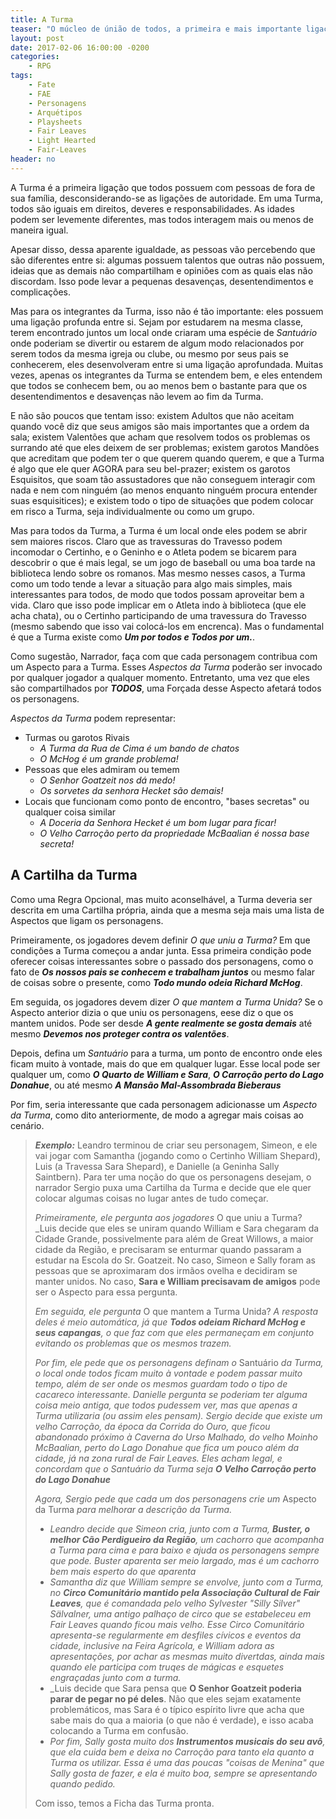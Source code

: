 ```yaml
---
title: A Turma
teaser: "O múcleo de únião de todos, a primeira e mais importante ligação entre todos"
layout: post
date: 2017-02-06 16:00:00 -0200
categories: 
    - RPG
tags:
    - Fate
    - FAE
    - Personagens
    - Arquétipos
    - Playsheets
    - Fair Leaves
    - Light Hearted
    - Fair-Leaves
header: no
---
```


A Turma é a primeira ligação que todos possuem com pessoas de fora de sua família, desconsiderando-se as ligações de autoridade. Em uma Turma, todos são iguais em direitos, deveres e responsabilidades. As idades podem ser levemente diferentes, mas todos interagem mais ou menos de maneira igual.

Apesar disso, dessa aparente igualdade, as pessoas vão percebendo que são diferentes entre si: algumas possuem talentos que outras não possuem, ideias que as demais não compartilham e opiniões  com as quais elas não discordam. Isso pode levar a pequenas desavenças, desentendimentos e complicações. 

Mas para os integrantes da Turma, isso não é tão importante: eles possuem uma ligação profunda entre si. Sejam por estudarem na mesma classe, terem encontrado juntos um local onde criaram uma espécie de _Santuário_ onde poderiam se divertir ou estarem de algum modo relacionados por serem todos da mesma igreja ou clube, ou mesmo por seus pais se conhecerem, eles desenvolveram entre si uma ligação aprofundada. Muitas vezes, apenas os integrantes da Turma se entendem bem, e eles entendem que todos se conhecem bem, ou ao menos bem o bastante para que os desentendimentos e desavenças não levem ao fim da Turma.

E não são poucos que tentam isso: existem Adultos que não aceitam quando você diz que seus amigos são mais importantes que a ordem da sala; existem Valentões que acham que resolvem todos os problemas os surrando até que eles deixem de ser problemas; existem garotos Mandões que acreditam que podem ter o que querem quando querem, e que a Turma é algo que ele quer AGORA para seu bel-prazer; existem os garotos Esquisitos, que soam tão assustadores que não conseguem interagir com nada e nem com ninguém (ao menos enquanto ninguém procura entender suas esquisitices); e existem todo o tipo de situações que podem colocar em risco a Turma, seja individualmente ou como um grupo.

Mas para todos da Turma, a Turma é um local onde eles podem se abrir sem maiores riscos. Claro que as travessuras do Travesso podem incomodar o Certinho, e o Geninho e o Atleta podem se bicarem para descobrir o que é mais legal, se um jogo de baseball ou uma boa tarde na biblioteca lendo sobre os romanos. Mas mesmo nesses casos, a Turma como um todo tende a levar a situação para algo mais simples, mais interessantes para todos, de modo que todos possam aproveitar bem a vida. Claro que isso pode implicar em o Atleta indo à biblioteca (que ele acha chata), ou o Certinho participando de uma travessura do Travesso (mesmo sabendo que isso vai colocá-los em encrenca). Mas o fundamental é que a Turma existe como ___Um por todos e Todos por um.___.

Como sugestão, Narrador, faça com que cada personagem contribua com um Aspecto para a Turma. Esses _Aspectos da Turma_ poderão ser invocado por qualquer jogador a qualquer momento. Entretanto, uma vez que eles são compartilhados por ___TODOS___, uma Forçada desse Aspecto afetará todos os personagens. 

_Aspectos da Turma_ podem representar:

+ Turmas ou garotos Rivais
	+ _A Turma da Rua de Cima é um bando de chatos_
	+ _O McHog é um grande problema!_
+ Pessoas que eles admiram ou temem
	+ _O Senhor Goatzeit nos dá medo!_
	+ _Os sorvetes da senhora Hecket são demais!_
+ Locais que funcionam como ponto de encontro, "bases secretas" ou qualquer coisa similar
	+ _A Doceria da Senhora Hecket é um bom lugar para ficar!_
	+ _O Velho Carroção perto da propriedade McBaalian é nossa base secreta!_

## A Cartilha da Turma

Como uma Regra Opcional, mas muito aconselhável, a Turma deveria ser descrita em uma Cartilha própria, ainda que a mesma seja mais uma lista de Aspectos que ligam os personagens.

Primeiramente, os jogadores devem definir _O que uniu a Turma?_ Em que condições a Turma começou a andar junta. Essa primeira condição pode oferecer coisas interessantes sobre o passado dos personagens, como o fato de ___Os nossos pais se conhecem e trabalham juntos___ ou mesmo falar de coisas sobre o presente, como ___Todo mundo odeia Richard McHog___.

Em seguida, os jogadores devem dizer _O que mantem a Turma Unida?_ Se o Aspecto anterior dizia o que uniu os personagens, eese diz o que os mantem unidos. Pode ser desde ___A gente realmente se gosta demais___ até mesmo ___Devemos nos proteger contra os valentões___.

Depois, defina um _Santuário_ para a turma, um ponto de encontro onde eles ficam muito à vontade, mais do que em qualquer lugar. Esse local pode ser qualquer um, como ___O Quarto de William e Sara___, ___O Carroção perto do Lago Donahue___, ou até mesmo ___A Mansão Mal-Assombrada Bieberaus___

Por fim, seria interessante que cada personagem adicionasse um _Aspecto da Turma_, como dito anteriormente, de modo a agregar mais coisas ao cenário.

> ___Exemplo:___ Leandro terminou de criar seu personagem, Simeon, e ele vai jogar com Samantha (jogando como o Certinho William Shepard), Luis (a Travessa Sara Shepard), e Danielle (a Geninha Sally Saintbern). Para ter uma noção do que os personagens desejam, o narrador Sergio puxa uma Cartilha da Turma e decide que ele quer colocar algumas coisas no lugar antes de tudo começar.
>
> _Primeiramente, ele pergunta aos jogadores_ O que uniu a Turma? _Luis decide que eles se uniram quando William e Sara chegaram da Cidade Grande, possivelmente para além de Great Willows, a maior cidade da Região, e precisaram se enturmar quando passaram a estudar na Escola do Sr. Goatzeit. No caso, Simeon e Sally foram as pessoas que se aproximaram dos irmãos ovelha e decidiram se manter unidos. No caso, **Sara e William precisavam de amigos** pode ser o Aspecto para essa pergunta.
>
> _Em seguida, ele pergunta_ O que mantem a Turma Unida? _A resposta deles é meio automática, já que **Todos odeiam Richard McHog e seus capangas**, o que faz com que eles permaneçam em conjunto evitando os problemas que os mesmos trazem._
>
> _Por fim, ele pede que os personagens definam o_ Santuário _da Turma, o local onde todos ficam muito à vontade e podem passar muito tempo, além de ser onde os mesmos guardam todo o tipo de cacareco interessante. Danielle pergunta se poderiam ter alguma coisa meio antiga, que todos pudessem ver, mas que apenas a Turma utilizaria (ou assim eles pensam). Sergio decide que existe um velho Carroção, da época da Corrida do Ouro, que ficou abandonado próximo à Caverna do Urso Malhado, do velho Moinho McBaalian, perto do Lago Donahue que fica um pouco além da cidade, já na zona rural de Fair Leaves. Eles acham legal, e concordam que o Santuário da Turma seja **O Velho Carroção perto do Lago Donahue**_
>
> _Agora, Sergio pede que cada um dos personagens crie um_ Aspecto da Turma _para melhorar a descrição da Turma._
>
> + _Leandro decide que Simeon cria, junto com a Turma, **Buster, o melhor Cão Perdigueiro da Região**, um cachorro que acompanha a Turma para cima e para baixo e ajuda os personagens sempre que pode. Buster aparenta ser meio largado, mas é um cachorro bem mais esperto do que aparenta_
> + _Samantha diz que William sempre se envolve, junto com a Turma, no **Circo Comunitário mantido pela Associação Cultural de Fair Leaves**, que é comandada pelo velho Sylvester "Silly Silver" Sälvalner, uma antigo palhaço de circo que se estabeleceu em Fair Leaves quando ficou mais velho. Esse Circo Comunitário apresenta-se regularmente em desfiles cívicos e eventos da cidade, inclusive na Feira Agrícola, e William adora as apresentações, por achar as mesmas muito divertdas, ainda mais quando ele participa com truqes de mágicas e esquetes engraçadas junto com a turma._
> + _Luis decide que Sara pensa que **O Senhor Goatzeit poderia parar de pegar no pé deles**. Não que eles sejam exatamente problemáticos, mas Sara é o típico espírito livre que acha que sabe mais do qua a maioria (o que não é verdade), e isso acaba colocando a Turma em confusão.
> + _Por fim, Sally gosta muito dos **Instrumentos musicais do seu avô**, que ela cuida bem e deixa no Carroção para tanto ela quanto a Turma os utilizar. Essa é uma das poucas "coisas de Menina" que Sally gosta de fazer, e ela é muito boa, sempre se apresentando quando pedido._
>
> Com isso, temos a Ficha das Turma pronta.

